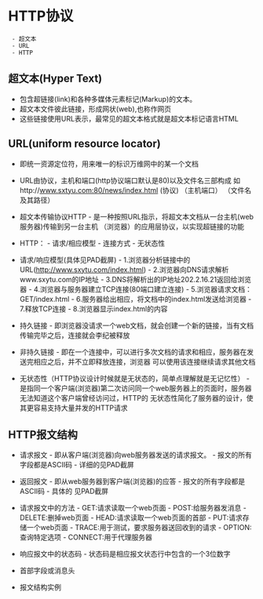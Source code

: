 # HTTP协议
     - 超文本
     - URL
     - HTTP
     
## 超文本(Hyper Text)
- 包含超链接(link)和各种多媒体元素标记(Markup)的文本。
- 超文本文件彼此链接，形成网状(web),也称作网页
- 这些链接使用URL表示，最常见的超文本格式就是超文本标记语言HTML

## URL(uniform resource locator)
- 即统一资源定位符，用来唯一的标识万维网中的某一个文档
- URL由协议，主机和端口(http协议端口默认是80)以及文件名三部构成
       如http://www.sxtyu.com:80/news/index.html
         (协议)    （主机端口） （文件名及其路径）
         
         
- 超文本传输协议HTTP
       - 是一种按照URL指示，将超文本文档从一台主机(web服务器)传输到另一台主机
         （浏览器）的应用层协议，以实现超链接的功能
- HTTP： 
      - 请求/相应模型
      - 连接方式
      - 无状态性
      
- 请求/响应模型(具体见PAD截屏)
      - 1.浏览器分析链接中的URL(http://www.sxytu.com/index.html)
      - 2.浏览器向DNS请求解析www.sxytu.com的IP地址
      - 3.DNS将解析出的IP地址202.2.16.21返回给浏览器
      - 4.浏览器与服务器建立TCP连接(80端口建立连接)
      - 5.浏览器请求文档：GET/index.html
      - 6.服务器给出相应，将文档中的index.html发送给浏览器
      - 7.释放TCP连接
      - 8.浏览器显示index.html的内容
      
- 持久链接
          - 即浏览器没请求一个web文档，就会创建一个新的链接，当有文档传输完毕之后，连接就会李纪被释放
- 非持久链接
          - 即在一个连接中，可以进行多次文档的请求和相应，服务器在发送完相应之后，并不立即释放连接，浏览器
            可以使用该连接继续请求其他文档
            
- 无状态性（HTTP协议设计时候就是无状态的，简单点理解就是无记忆性）
      - 是指同一个客户端(浏览器)第二次访问同一个web服务器上的页面时，服务器无法知道这个客户端曾经访问过，HTTP的
        无状态性简化了服务器的设计，使其更容易支持大量并发的HTTP请求
        
## HTTP报文结构
- 请求报文
      - 即从客户端(浏览器)向web服务器发送的请求报文。
      - 报文的所有字段都是ASCII码
      - 详细的见PAD截屏
- 返回报文
      - 即从web服务器到客户端(浏览器)的应答
      - 报文的所有字段都是ASCII码
      - 具体的 见PAD截屏
- 请求报文中的方法
      - GET:请求读取一个web页面
      - POST:给服务器发消息
      - DELETE:删掉web页面
      - HEAD:请求读取一个web页面的首部
      - PUT:请求存储一个web页面
      - TRACE:用于测试，要求服务器送回收到的请求
      - OPTION:查询特定选项
      - CONNECT:用于代理服务器
- 响应报文中的状态码
      - 状态码是相应报文状态行中包含的一个3位数字
      
- 首部字段或消息头
- 报文结构实例 

       